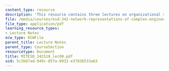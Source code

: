 ```yaml
---
content_type: resource
description: 'This resource contains three lectures on organizational structures. '
file: /media/courses/esd-342-network-representations-of-complex-engineering-systems-spring-2010/5c5b67ad949c857a0932e37036533a63_MITESD_342S10_lec08.pdf
file_type: application/pdf
learning_resource_types:
- Lecture Notes
ocw_type: OCWFile
parent_title: Lecture Notes
parent_type: CourseSection
resourcetype: Document
title: MITESD_342S10_lec08.pdf
uid: 5c5b67ad-949c-857a-0932-e37036533a63
---
```

